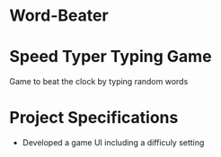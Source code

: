 # Word-Beater

# Speed Typer Typing Game
Game to beat the clock by typing random words
# Project Specifications
- Developed a game UI including a difficuly setting
